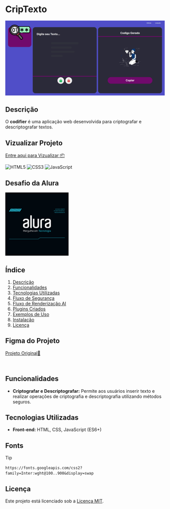 # CripTexto
<img src="./Assets/Screenshots/01.png" alt="" />

## Descrição
O **codifier** é uma aplicação web desenvolvida para criptografar e descriptografar textos.

## Vizualizar Projeto
[Entre aqui para Vizualizar 📦]()

![HTML5](https://img.shields.io/badge/HTML5-E34F26?style=for-the-badge&logo=html5&logoColor=white)
![CSS3](https://img.shields.io/badge/CSS3-1572B6?style=for-the-badge&logo=css3&logoColor=white)
![JavaScript](https://img.shields.io/badge/JavaScript-F7DF1E?style=for-the-badge&logo=javascript&logoColor=black)


## Desafio da Alura
<img src="./Assets/Screenshots/07.png" width=200 alt="" />


## Índice
1. [Descrição](#descrição)
2. [Funcionalidades](#funcionalidades)
3. [Tecnologias Utilizadas](#tecnologias-utilizadas)
4. [Fluxo de Segurança](#fluxo-de-segurança)
5. [Fluxo de Renderização AI](#fluxo-de-renderização-ai)
6. [Plugins Criados](#plugins-criados)
7. [Exemplos de Uso](#exemplos-de-uso)
8. [Instalação](#instalação)
9. [Licença](#licença)

## Figma do Projeto 

[Projeto Original🔰](https://www.figma.com/design/tvFEYhVfZTjdJ5P24RGV21/Alura-Challenge---Desafio-1---L%C3%B3gica?node-id=0-1&t=IUGPCMTEk0xgJMEC-1)



<br>


## Funcionalidades

- **Criptografar e Descriptografar:** Permite aos usuários inserir texto e realizar operações de criptografia e descriptografia utilizando métodos seguros.

## Tecnologias Utilizadas

- **Front-end:** HTML, CSS, JavaScript (ES6+)

## Fonts 
>[!TIP]
>`https://fonts.googleapis.com/css2?family=Inter:wght@100..900&display=swap `


## Licença

Este projeto está licenciado sob a [Licença MIT](LICENSE).
